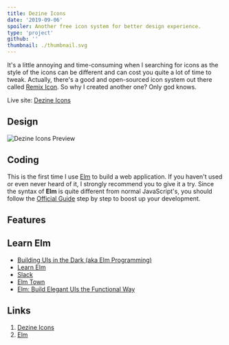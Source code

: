 ```yaml
---
title: Dezine Icons
date: '2019-09-06'
spoiler: Another free icon system for better design experience.
type: 'project'
github: ''
thumbnail: ./thumbnail.svg
---
```


It's a little annoying and time-consuming when I searching for icons as the style of the icons can be different and can cost you quite a lot of time to tweak. Actually, there's a good and open-sourced icon system out there called [Remix Icon](https://remixicon.com/). So why I created another one? Only god knows.

Live site: [Dezine Icons](https://dezine-icons.dezineleo.com)

## Design

![Dezine Icons Preview](/dezine-icons-preview.png)

## Coding

This is the first time I use [Elm](https://elm-lang.org/) to build a web application. If you haven't used or even never heard of it, I strongly recommend you to give it a try. Since the syntax of **Elm** is quite different from normal JavaScript's, you should follow the [Official Guide](https://guide.elm-lang.org/) step by step to boost up your development.

## Features

## Learn Elm

+ [Building UIs in the Dark (aka Elm Programming)](https://www.youtube.com/watch?v=sKxEwjKQ5zg)
+ [Learn Elm](https://github.com/dwyl/learn-elm)
+ [Slack](https://elmlang.slack.com)
+ [Elm Town](https://elmtown.simplecast.fm)
+ [Elm: Build Elegant UIs the Functional Way](https://www.youtube.com/watch?v=_Hq8bofP5jY)


## Links

1. [Dezine Icons](https://dezine-icons.dezineleo.com)
2. [Elm](https://elm-lang.org/)



